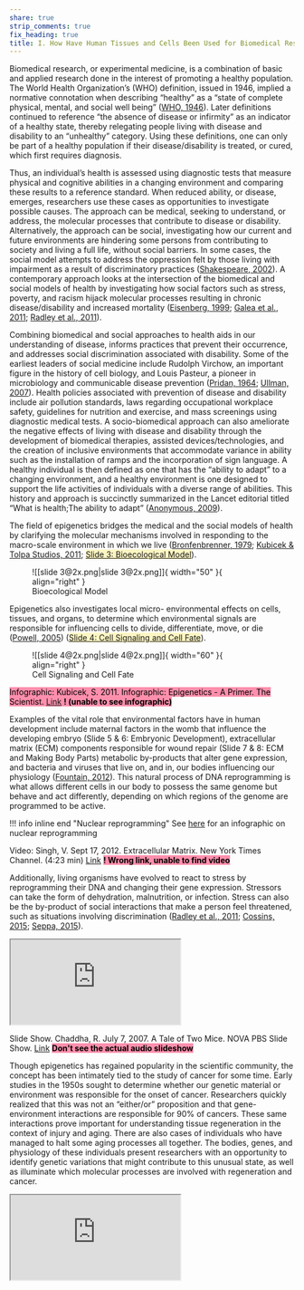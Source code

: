 ```yaml
---
share: true
strip_comments: true
fix_heading: true
title: I. How Have Human Tissues and Cells Been Used for Biomedical Research?
---
```

Biomedical research, or experimental medicine, is a combination of basic and applied research done in the interest of promoting a healthy population. The World Health Organization’s (WHO) definition, issued in 1946, implied a normative connotation when describing “healthy” as a “state of complete physical, mental, and social well being” ([WHO, 1946](http://www.who.int/governance/eb/who_constitution_en.pdf)). Later definitions continued to reference “the absence of disease or infirmity” as an indicator of a healthy state, thereby relegating people living with disease and disability to an “unhealthy” category. Using these definitions, one can only be part of a healthy population if their disease/disability is treated, or cured, which first requires diagnosis.

Thus, an individual’s health is assessed using diagnostic tests that measure physical and cognitive abilities in a changing environment and comparing these results to a reference standard. When reduced ability, or disease, emerges, researchers use these cases as opportunities to investigate possible causes. The approach can be medical, seeking to understand, or address, the molecular processes that contribute to disease or disability. Alternatively, the approach can be social, investigating how our current and future environments are hindering some persons from contributing to society and living a full life, without social barriers. In some cases, the social model attempts to address the oppression felt by those living with impairment as a result of discriminatory practices ([Shakespeare, 2002](https://www.um.es/discatif/PROYECTO_DISCATIF/Textos_discapacidad/00_Shakespeare2.pdf)). A contemporary approach looks at the intersection of the biomedical and social models of health by investigating how social factors such as stress, poverty, and racism hijack molecular processes resulting in chronic disease/disability and increased mortality ([Eisenberg, 1999](http://www.ncbi.nlm.nih.gov/pmc/articles/PMC3455991/); [Galea et al., 2011](http://www.ncbi.nlm.nih.gov/pmc/articles/PMC3134519/); [Radley et al., 2011](http://www.ncbi.nlm.nih.gov/pmc/articles/PMC3641164/)).

Combining biomedical and social approaches to health aids in our understanding of disease, informs practices that prevent their occurrence, and addresses social discrimination associated with disability. Some of the earliest leaders of social medicine include Rudolph Virchow, an important figure in the history of cell biology, and Louis Pasteur, a pioneer in microbiology and communicable disease prevention ([Pridan, 1964](https://www.microbemagazine.org/index.php?option=com_content&view=article&id=2050:pasteurkoch-distinctive-ways-of-thinking-about-infectious-diseases&catid=502&Itemid=657); [Ullman, 2007](https://www.microbemagazine.org/index.php?option=com_content&view=article&id=2050:pasteurkoch-distinctive-ways-of-thinking-about-infectious-diseases&catid=502&Itemid=657)). Health policies associated with prevention of disease and disability include air pollution standards, laws regarding occupational workplace safety, guidelines for nutrition and exercise, and mass screenings using diagnostic medical tests. A socio-biomedical approach can also ameliorate the negative effects of living with disease and disability through the development of biomedical therapies, assisted devices/technologies, and the creation of inclusive environments that accommodate variance in ability such as the installation of ramps and the incorporation of sign language. A healthy individual is then defined as one that has the “ability to adapt” to a changing environment, and a healthy environment is one designed to support the life activities of individuals with a diverse range of abilities. This history and approach is succinctly summarized in the Lancet editorial titled “What is health;The ability to adapt” ([Anonymous, 2009](http://www.thelancet.com/journals/lancet/article/PIIS0140673609604566/fulltext?rss=yes)).

The field of epigenetics bridges the medical and the social models of health by clarifying the molecular mechanisms involved in responding to the macro-scale environment in which we live ([Bronfenbrenner, 1979](http://books.google.com/books/about/THE_ECOLOGY_OF_HUMAN_DEVELOPMENT.html?id=OCmbzWka6xUC); [Kubicek & Tolpa Studios, 2011](http://images.the-scientist.com/content/images/articles/58007/epigenetics_primer.jpg); <mark style="background: #FFF3A3A6;">[Slide 3: Bioecological Model](http://stemcellcurriculum.org/slidesets.html)</mark>).

<figure markdown>
  ![[slide 3@2x.png|slide 3@2x.png]]{ width="50" }{ align="right" }
  <figcaption>Bioecological Model</figcaption>
</figure>

Epigenetics also investigates local micro- environmental effects on cells, tissues, and organs, to determine which environmental signals are responsible for influencing cells to divide, differentiate, move, or die ([Powell, 2005](http://www.nature.com/nature/journal/v435/n7040/full/435268a.html)) (<mark style="background: #FFF3A3A6;">[Slide 4: Cell Signaling and Cell Fate](http://stemcellcurriculum.org/slidesets.html)</mark>).


<figure markdown>
  ![[slide 4@2x.png|slide 4@2x.png]]{ width="60" }{ align="right" }
  <figcaption>Cell Signaling and Cell Fate</figcaption>
</figure>


<mark style="background: #FF5582A6;">Infographic: Kubicek, S. 2011. Infographic: Epigenetics - A Primer. The Scientist. [Link](http://www.the-scientist.com/?articles.view/articleNo/29546/title/Infographic--Epigenetics---A-Primer/) **! (unable to see infographic)**</mark>

Examples of the vital role that environmental factors have in human development include maternal factors in the womb that influence the developing embryo (Slide 5 & 6: Embryonic Development),  extracellular matrix (ECM) components responsible for wound repair (Slide 7 & 8: ECM and Making Body Parts) metabolic by-products that alter gene expression, and bacteria and viruses that live on, and in, our bodies influencing our physiology ([Fountain, 2012](http://www.nytimes.com/2012/09/17/health/research/human-muscle-regenerated-with-animal-help.html?src=recg)). This natural process of DNA reprogramming is what allows different cells in our body to possess the same genome but behave and act differently, depending on which regions of the genome are programmed to be active.

!!! info inline end "Nuclear reprogramming"
	See [here](http://www.stemcellcurriculum.org/infographics.html) for an infographic on nuclear reprogramming

Video: Singh, V. Sept 17, 2012. Extracellular Matrix. New York Times Channel. (4:23 min) [Link](http://www.apple.com) <mark style="background: #FF5582A6;">**! Wrong link, unable to find video**</mark>

Additionally, living organisms have evolved to react to stress by reprogramming their DNA and changing their gene expression. Stressors can take the form of dehydration, malnutrition, or infection. Stress can also be the by-product of social interactions that make a person feel threatened, such as situations involving discrimination ([Radley et al., 2011](http://www.ncbi.nlm.nih.gov/pmc/articles/PMC3641164/); [Cossins, 2015](https://www.the-scientist.com/features/stress-fractures-36158); [Seppa, 2015](https://www.sciencenews.org/article/chronic-stress-can-wreak-havoc-body)).

<iframe src="http://www.pbs.org/wgbh/nova/body/epigenetic-mice.html"></iframe>

Slide Show. Chaddha, R. July 7, 2007. A Tale of Two Mice. NOVA PBS Slide Show. [Link](http://www.pbs.org/wgbh/nova/body/epigenetic-mice.html) <mark style="background: #FF5582A6;">**Don't see the actual audio slideshow**</mark>

Though epigenetics has regained popularity in the scientific community, the concept has been intimately tied to the study of cancer for some time. Early studies in the 1950s sought to determine whether our genetic material or environment was responsible for the onset of cancer. Researchers quickly realized that this was not an “either/or” proposition and that gene-environment interactions are responsible for 90% of cancers. These same interactions prove important for understanding tissue regeneration in the context of injury and aging. There are also cases of individuals who have managed to halt some aging processes all together. The bodies, genes, and physiology of these individuals present researchers with an opportunity to identify genetic variations that might contribute to this unusual state, as well as illuminate which molecular processes are involved with regeneration and cancer.

<iframe src="http://www.macleans.ca/society/health/the-little-girl-who-may-hold-the-secret-to-aging/"</iframe><figcaption>Maclean’s. Mackenzee Wittke:The Girl Who Never Ages. [Link](http://www.macleans.ca/society/health/the-little-girl-who-may-hold-the-secret-to-aging/) ([Slide 9: Aging and Immortality](http://stemcellcurriculum.org/slidesets.html))</figcaption>

Much of the early work on cancer was dependent on tissue samples and cell cultures established from clinical biopsies, collected without consent for research, thereby circumventing conversations about privacy, ownership, and compensation. In the post-WWII fervor to bring science into the open, attention was shifted from the Big Science Physics of the Manhattan Project to Big Science Biology supporting medical research.

<figure markdown>
  [![[slide 3@2x.png|slide 3@2x.png]]](<![[Timeline 10Biomedical research.png|Timeline 10Biomedical research.png]]>){ width="50" }{ align="right" }
  <figcaption>[Timeline10: Biomedical Research](http://www.stemcellcurriculum.org/timelines.html)</figcaption>
</figure>

This shift refocused society’s attention from external threats associated with wartime propaganda to threats located in our own bodies and genes. In the United States (US), the response was the publication of “Science The Endless Frontier” in 1945. The report, authored by Vannevar Bush, Director of the Office of Scientific Research and Development, equated scientific progress with social and economic development and proposed a national investment in biomedical research ([NSF,1945](http://www.nsf.gov/about/history/nsf50/vbush1945.jsp); [Crow, 2005](https://cspo.org/legacy/library/090729F3GD_lib_BushconferenceHi.pdf); [Cozzens, 2005](https://cspo.org/legacy/library/090729F3GD_lib_BushconferenceHi.pdf); [Pielke, 2010](http://sciencepolicy.colorado.edu/admin/publication_files/2010.24.pdf)).

> “Progress in the war against disease depends upon a flow of new scientific knowledge. New products, new industries, and more jobs require continuous additions to knowledge of the laws of nature, and the application of that knowledge to practical purposes. Similarly, our defense against aggression demands new knowledge so that we can develop new and improved weapons. This essential, new knowledge can be obtained only through basic scientific research.” ([Bush, 1945](http://www.nsf.gov/about/history/nsf50/vbush1945_bush_letter.jsp))

Riding the wave of success in the development of antibiotics and vaccines to address infectious diseases, a national pride emerged with many citizens seeing their contribution as part of the larger social good. Soon after Bush’s proposal was presented, the National Science Foundation (NSF) and the National Institutes of Health (NIH) alongside increased funding for biomedicine, led to developments in cell biology, immunology, and genetics, with the dual aim of maintaining a healthy workforce and creating marketable products. These developments were then touted in campaigns to stimulate public interest in continued investment and expansion of this emerging field. The success of the international smallpox vaccine campaign spurred other large-scale efforts. Around the same time that smallpox was eradicated, Mary Lasker, a philanthropist and activist for biomedical research, propelled the first large-scale studies to address cancer, what was then considered an epidemic without a cause.

Video: Rosenbaum, J. Nov 4, 2013. The Long War on Cancer: From Nixon to Now. Retro Report.org (12:52min). [Link](http://www.retroreport.org/video/the-long-war-on-cancer/)

The “War on Cancer” and the National Sickle Cell Act announced by President Nixon in 1971 and 1972, respectively, led to fundraising efforts for biomedicine and broad dissemination of diagnostics. The buy-in from non-profit organizations, private philanthropy, and activist groups such as the Black Panthers resulted in mass collection of biological samples that then served as bioresources for research ([Nelson, 2011](http://www.alondranelson.com/books/body-and-soul-the-black-panther-party-and-the-fight-against-medical-discrimination)). Thus, between 1950 and 1980, American citizens believed it was their civic duty to contribute to the public good by “finding cures” for a myriad of ailments and injuries and to comply with the standard practice of tissue biopsy and blood sample banking.

The investment in biomedical research was not the only consequence of WWII. War tribunals revealed that unethical medical research was conducted on individuals who were declared “unfit” in the name of science. These research subjects included orphans, those living with disabilities, prisoners, and, in the case of Nazi Germany, many ethnic groups considered impure.

[Timeline0: History of Human Subjects Research](http://www.stemcellcurriculum.org/timelines.html)

___

# [[1_Section 2|Next Section]] ![[turn-right.png|40]]{ width='25' }

